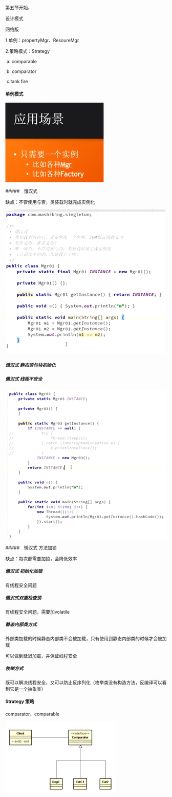 第五节开始，

设计模式

网络版

1.单例：propertyMgr、ResoureMgr

2.策略模式：Strategy

​	a. comparable

​	b. comparator

​	c.tank fire

#### 单例模式

![image-20200727202615334](5-坦克大战第五节.assets/image-20200727202615334.png)

#####　饿汉式

缺点：不管使用与否，类装载时就完成实例化

![image-20200727202942829](5-坦克大战第五节.assets/image-20200727202942829.png)

##### 饿汉式 静态语句块初始化



##### 懒汉式 线程不安全

![image-20200727203237534](5-坦克大战第五节.assets/image-20200727203237534.png)

#####　懒汉式  方法加锁

缺点：每次都需要加锁，会降低效率

##### 懒汉式 初始化加锁

有线程安全问题

##### 懒汉式双重检查锁

有线程安全问题，需要加volatile

##### 静态内部类方式

外部类加载的时候静态内部类不会被加载，只有使用到静态内部类的时候才会被加载

可以做到延迟加载，并保证线程安全

##### 枚举方式

既可以解决线程安全，又可以防止反序列化（枚举类没有构造方法，反编译可以看到它是一个抽象类）

#### Strategy 策略

comparator、comparable

![image-20200727212643504](5-坦克大战第五节.assets/image-20200727212643504.png)